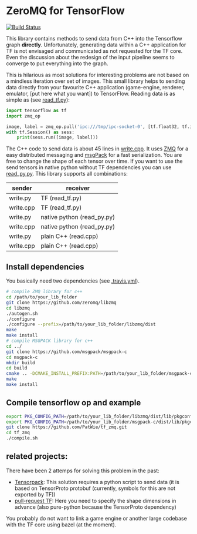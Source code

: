 ZeroMQ for TensorFlow
======================

[![Build Status](https://travis-ci.com/PatWie/tf_zmq.svg?token=EwCHGzKTTUEGS2rahMRy&branch=master)](https://travis-ci.com/PatWie/tf_zmq)

This library contains methods to send data from C++ into the Tensorflow graph **directly**. Unfortunately, generating data within a C++ application for TF is not envisaged and communicated as not requested for the TF core. Even the discussion about the redesign of the input pipeline seems to converge to put everything into the graph. 

This is hilarious as most solutions for interesting problems are not based on a mindless iteration over set of images. This small library helps to sending data directly from your favourite C++ application (game-engine, renderer, emulator, [put here what you want]) to TensorFlow. Reading data is as simple as (see [read_tf.py](https://github.com/patwie/tf_zmq/blob/master/read_tf.py)):

```python
import tensorflow as tf
import zmq_op

image, label = zmq_op.pull('ipc:///tmp/ipc-socket-0', [tf.float32, tf.int32])
with tf.Session() as sess:
    print(sess.run([image, label]))
```

The C++ code to send data is about 45 lines in [write.cpp](https://github.com/patwie/tf_zmq/blob/master/write.cpp). It uses [ZMQ](http://zeromq.org/) for a easy distributed messaging and [msgPack](http://msgpack.org/) for a fast serialization. You are free to change the shape of each tensor over time. If you want to use the send tensors in native python without TF dependencies you can use [read_py.py](https://github.com/patwie/tf_zmq/blob/master/read_py.py). This library supports all combinations:


| sender     | receiver                    |
| ---------- | --------------------------- |
| write.py   |  TF (read_tf.py)            |
| write.cpp  |  TF (read_tf.py)            |
| write.py   |  native python (read_py.py) |
| write.cpp  |  native python (read_py.py) |
| write.py   |  plain C++ (read.cpp)       |
| write.cpp  |  plain C++ (read.cpp)       |


Install dependencies
---------------------

You basically need two dependencies (see [.travis.yml](https://github.com/patwie/tf_zmq/blob/master/.travis.yml)).

```bash
# compile ZMQ library for c++
cd /path/to/your_lib_folder
git clone https://github.com/zeromq/libzmq
cd libzmq
./autogen.sh
./configure
./configure --prefix=/path/to/your_lib_folder/libzmq/dist
make
make install
# compile MSGPACK library for c++
cd ../
git clone https://github.com/msgpack/msgpack-c
cd msgpack-c
mkdir build
cd build
cmake .. -DCMAKE_INSTALL_PREFIX:PATH=/path/to/your_lib_folder/msgpack-c/dist
make
make install
```

Compile tensorflow op and example
----------------------
```bash
export PKG_CONFIG_PATH=/path/to/your_lib_folder/libzmq/dist/lib/pkgconfig/:$PKG_CONFIG_PATH
export PKG_CONFIG_PATH=/path/to/your_lib_folder/msgpack-c/dist/lib/pkgconfig/:$PKG_CONFIG_PATH
git clone https://github.com/PatWie/tf_zmq.git
cd tf_zmq
./compile.sh
```


related projects:
-------------

There have been 2 attemps for solving this problem in the past:
- [Tensorpack](https://github.com/ppwwyyxx/tensorpack): This solution requires a python script to send data (it is based on TensorProto protobuf (currently, symbols for this are not exported by TF))
- [pull-request TF](https://github.com/tensorflow/tensorflow/pull/8728): Here you need to specify the shape dimensions in advance (also pure-python because the TensorProto dependency)

You probably do not want to link a game engine or another large codebase with the TF core using bazel (at the moment).
